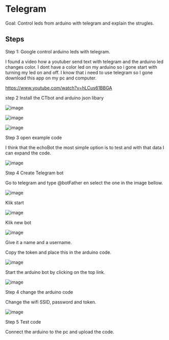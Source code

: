 # Telegram
Goal: Control leds from arduino with telegram and explain the strugles.


## Steps
Step 1: Google control arduino leds with telegram.

I found a video how a youtuber send text with telegram and the arduino led changes color. I dont have a color led on my arduino so i gone start with turning my led on and off. I know that i need to use telegram so I gone download this app on my pc and computer.

https://www.youtube.com/watch?v=hLCus61BBGA

step 2 Install the CTbot and arduino json libary

![image](https://user-images.githubusercontent.com/29665951/137124990-910f64f2-0bc7-4a07-a042-888aa5abcad7.png)

![image](https://user-images.githubusercontent.com/29665951/137125275-82ab690a-2bd7-4cbd-8547-e4bc2ccdbe46.png)

![image](https://user-images.githubusercontent.com/29665951/137125450-d387ed06-d1c3-4b4e-ada8-9823d8db3668.png)

Step 3 open example code 

I think that the echoBot the most simple option is to test and with that data I can expand the code.

![image](https://user-images.githubusercontent.com/29665951/137125764-4d72b013-0e88-4370-97ef-5634d7609fd7.png)

Step 4 Create Telegram bot

Go to telegram and type @botFather en select the one in the image bellow.

![image](https://user-images.githubusercontent.com/29665951/137126659-b947fa3c-cca9-4ccf-92a4-6566ed30c8a2.png)

Klik start

![image](https://user-images.githubusercontent.com/29665951/137126884-22f3836e-f7a7-4092-b5ea-362d0a9b1066.png)

Klik new bot

![image](https://user-images.githubusercontent.com/29665951/137126932-836cc08a-47d9-4d1c-9ee8-0e465d4f2dd9.png)

Give it a name and a username.

Copy the token and place this in the arduino code.

![image](https://user-images.githubusercontent.com/29665951/137127528-a14ca39a-6194-4ec3-a656-be29076b40b7.png)

Start the arduino bot by clicking on the top link.

![image](https://user-images.githubusercontent.com/29665951/137128318-8e07667f-971a-4abf-ad9c-2e0c0c845bdf.png)


Step 4 change the arduino code

Change the wifi SSID, password and token.

![image](https://user-images.githubusercontent.com/29665951/137127889-ae7478ff-a70d-4ee1-bf68-94fbf1fc3698.png)

Step 5 Test code

Connect the arduino to the pc and upload the code.





